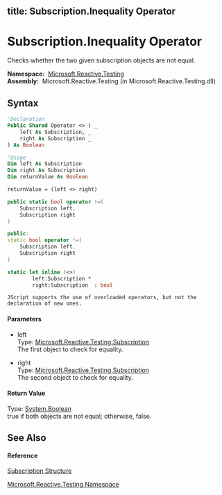 title: Subscription.Inequality Operator
---
# Subscription.Inequality Operator

Checks whether the two given subscription objects are not equal.

**Namespace:**  [Microsoft.Reactive.Testing](Microsoft.Reactive.Testing/Microsoft.Reactive.Testing)  
**Assembly:**  Microsoft.Reactive.Testing (in Microsoft.Reactive.Testing.dll)

## Syntax

```vb
'Declaration
Public Shared Operator <> ( _
    left As Subscription, _
    right As Subscription _
) As Boolean
```

```vb
'Usage
Dim left As Subscription
Dim right As Subscription
Dim returnValue As Boolean

returnValue = (left <> right)
```

```csharp
public static bool operator !=(
    Subscription left,
    Subscription right
)
```

```c++
public:
static bool operator !=(
    Subscription left, 
    Subscription right
)
```

```fsharp
static let inline (<>)
        left:Subscription * 
        right:Subscription  : bool
```

```jscript
JScript supports the use of overloaded operators, but not the declaration of new ones.
```

#### Parameters

- left  
  Type: [Microsoft.Reactive.Testing.Subscription](Subscription/Subscription)  
  The first object to check for equality.

- right  
  Type: [Microsoft.Reactive.Testing.Subscription](Subscription/Subscription)  
  The second object to check for equality.

#### Return Value

Type: [System.Boolean](https://msdn.microsoft.com/en-us/library/a28wyd50)  
true if both objects are not equal; otherwise, false.

## See Also

#### Reference

[Subscription Structure](Subscription/Subscription)

[Microsoft.Reactive.Testing Namespace](Microsoft.Reactive.Testing/Microsoft.Reactive.Testing)






